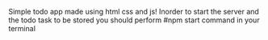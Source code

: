 Simple todo app made using html css and js!
Inorder to start the server and the todo task to be stored you should perform #npm start command in your terminal
